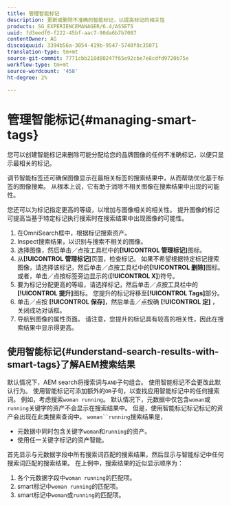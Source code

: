 ```yaml
---
title: 管理智能标记
description: 更新或删除不准确的智能标记，以提高标记的相关性
products: SG_EXPERIENCEMANAGER/6.4/ASSETS
uuid: fd3eedf0-f222-45bf-aac7-90da6b7b7087
contentOwner: AG
discoiquuid: 3394b56a-3054-419b-9547-5740f8c35071
translation-type: tm+mt
source-git-commit: 7771cbb218d80247f65e92cbe7e8cdfd9720b75e
workflow-type: tm+mt
source-wordcount: '458'
ht-degree: 2%

---
```



# 管理智能标记{#managing-smart-tags}

您可以创建智能标记来删除可能分配给您的品牌图像的任何不准确标记，以便只显示最相关的标记。

调节智能标签还可确保图像显示在最相关标签的搜索结果中，从而帮助优化基于标签的图像搜索。 从根本上说，它有助于消除不相关图像在搜索结果中出现的可能性。

您还可以为标记指定更高的等级，以增加与图像相关的相关性。 提升图像的标记可提高当基于特定标记执行搜索时在搜索结果中出现图像的可能性。

1. 在OmniSearch框中，根据标记搜索资产。
1. Inspect搜索结果，以识别与搜索不相关的图像。
1. 选择图像，然后单击／点按工具栏中的&#x200B;**[!UICONTROL 管理标记]**&#x200B;图标。
1. 从&#x200B;**[!UICONTROL 管理标记]**&#x200B;页面，检查标记。 如果不希望根据特定标记搜索图像，请选择该标记，然后单击／点按工具栏中的&#x200B;**[!UICONTROL 删除]**&#x200B;图标。 或者，单击／点按标签旁边显示的(**[!UICONTROL X]**)符号。
1. 要为标记分配更高的等级，请选择标记，然后单击／点按工具栏中的&#x200B;**[!UICONTROL 提升]**&#x200B;图标。 您提升的标记将移至&#x200B;**[!UICONTROL Tags]**&#x200B;部分。
1. 单击／点按 **[!UICONTROL 保存]**，然后单击／点按确 **[!UICONTROL 定]** ，关闭成功对话框。
1. 导航到图像的属性页面。 请注意，您提升的标记具有较高的相关性，因此在搜索结果中显示得更高。

## 使用智能标记{#understand-search-results-with-smart-tags}了解AEM搜索结果

默认情况下，AEM search将搜索词与`AND`子句组合。 使用智能标记不会更改此默认行为。 使用智能标记可添加额外的`OR`子句，以查找应用智能标记中的任何搜索词。 例如，考虑搜索`woman running`。 默认情况下，元数据中仅包含`woman`或`running`关键字的资产不会显示在搜索结果中。 但是，使用智能标记标记标记的资产会出现在此类搜索查询中。 `woman``running`搜索结果是，

* 元数据中同时包含关键字`woman`和`running`的资产。
* 使用任一关键字标记的资产智能。

首先显示与元数据字段中所有搜索词匹配的搜索结果，然后显示与智能标记中任何搜索词匹配的搜索结果。 在上例中，搜索结果的近似显示顺序为：

1. 各个元数据字段中`woman running`的匹配项。
1. smart标记中`woman running`的匹配项。
1. smart标记中`woman`或`running`的匹配项。
